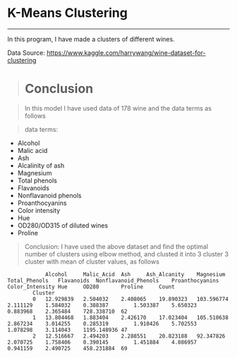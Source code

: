 # K-Means Clustering
<hr>

In this program, I have made a clusters of different wines.
<br>

Data Source: https://www.kaggle.com/harrywang/wine-dataset-for-clustering

> # Conclusion

> In this model I have used data of 178 wine and the data terms as follows

> data terms:
* Alcohol
* Malic acid
* Ash
* Alcalinity of ash
* Magnesium
* Total phenols
* Flavanoids
* Nonflavanoid phenols
* Proanthocyanins
* Color intensity
* Hue
* OD280/OD315 of diluted wines
* Proline

> Conclusion:
I have used the above dataset and find the optimal number of clusters using elbow method, and clusted it into 3 cluster
3 cluster with mean of cluster values, as follows


				Alcohol		Malic_Acid	Ash		Ash_Alcanity	Magnesium	Total_Phenols	Flavanoids	Nonflavanoid_Phenols	Proanthocyanins	Color_Intensity	Hue		OD280		Proline		Count
			Cluster														
			0	12.929839	2.504032	2.408065	19.890323	103.596774	2.111129	1.584032	0.388387		1.503387	5.650323	0.883968	2.365484	728.338710	62
			1	13.804468	1.883404	2.426170	17.023404	105.510638	2.867234	3.014255	0.285319		1.910426	5.702553	1.078298	3.114043	1195.148936	47
			2	12.516667	2.494203	2.288551	20.823188	92.347826	2.070725	1.758406	0.390145		1.451884	4.086957	0.941159	2.490725	458.231884	69